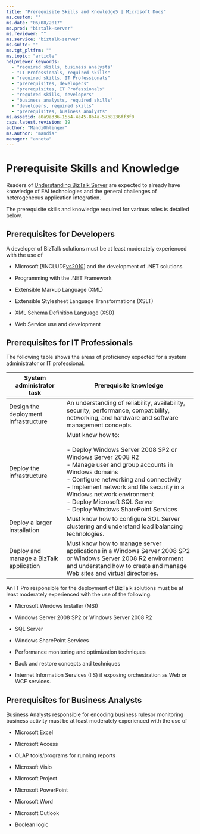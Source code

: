 ```yaml
---
title: "Prerequisite Skills and Knowledge5 | Microsoft Docs"
ms.custom: ""
ms.date: "06/08/2017"
ms.prod: "biztalk-server"
ms.reviewer: ""
ms.service: "biztalk-server"
ms.suite: ""
ms.tgt_pltfrm: ""
ms.topic: "article"
helpviewer_keywords: 
  - "required skills, business analysts"
  - "IT Professionals, required skills"
  - "required skills, IT Professionals"
  - "prerequisites, developers"
  - "prerequisites, IT Professionals"
  - "required skills, developers"
  - "business analysts, required skills"
  - "developers, required skills"
  - "prerequisites, business analysts"
ms.assetid: a0a9a336-1554-4e45-8b4a-57b8136ff3f0
caps.latest.revision: 19
author: "MandiOhlinger"
ms.author: "mandia"
manager: "anneta"
---
```

# Prerequisite Skills and Knowledge
Readers of [Understanding BizTalk Server](../core/understanding-biztalk-server.md) are expected to already have knowledge of EAI technologies and the general challenges of heterogeneous application integration.  
  
 The prerequisite skills and knowledge required for various roles is detailed below.  
  
## Prerequisites for Developers  
 A developer of BizTalk solutions must be at least moderately experienced with the use of  
  
-   Microsoft [!INCLUDE[vs2010](../includes/vs2010-md.md)] and the development of .NET solutions  
  
-   Programming with the .NET Framework  
  
-   Extensible Markup Language (XML)  
  
-   Extensible Stylesheet Language Transformations (XSLT)  
  
-   XML Schema Definition Language (XSD)  
  
-   Web Service use and development  
  
## Prerequisites for IT Professionals  
 The following table shows the areas of proficiency expected for a system administrator or IT professional.  
  
|System administrator task|Prerequisite knowledge|  
|-------------------------------|----------------------------|  
|Design the deployment infrastructure|An understanding of reliability, availability, security, performance, compatibility, networking, and hardware and software management concepts.|  
|Deploy the infrastructure|Must know how to:<br /><br /> -   Deploy Windows Server 2008 SP2 or Windows Server 2008 R2<br />-   Manage user and group accounts in Windows domains<br />-   Configure networking and connectivity<br />-   Implement network and file security in a Windows network environment<br />-   Deploy Microsoft SQL Server<br />-   Deploy Windows SharePoint Services|  
|Deploy a larger installation|Must know how to configure SQL Server clustering and understand load balancing technologies.|  
|Deploy and manage a BizTalk application|Must know how to manage server applications in a Windows Server 2008 SP2 or Windows Server 2008 R2 environment and understand how to create and manage Web sites and virtual directories.|  
  
 An IT Pro responsible for the deployment of BizTalk solutions must be at least moderately experienced with the use of the following:  
  
-   Microsoft Windows Installer (MSI)  
  
-   Windows Server 2008 SP2 or Windows Server 2008 R2  
  
-   SQL Server  
  
-   Windows SharePoint Services  
  
-   Performance monitoring and optimization techniques  
  
-   Back and restore concepts and techniques  
  
-   Internet Information Services (IIS) if exposing orchestration as Web or WCF services.  
  
## Prerequisites for Business Analysts  
 Business Analysts responsible for encoding business rulesor monitoring business activity must be at least moderately experienced with the use of  
  
-   Microsoft Excel  
  
-   Microsoft Access  
  
-   OLAP tools/programs for running reports  
  
-   Microsoft Visio  
  
-   Microsoft Project  
  
-   Microsoft PowerPoint  
  
-   Microsoft Word  
  
-   Microsoft Outlook  
  
-   Boolean logic